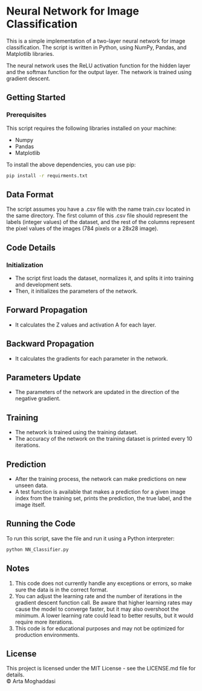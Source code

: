 # Neural Network for Image Classification

This is a simple implementation of a two-layer neural network for image classification. The script is written in Python, using NumPy, Pandas, and Matplotlib libraries.

The neural network uses the ReLU activation function for the hidden layer and the softmax function for the output layer. The network is trained using gradient descent.

## Getting Started

### Prerequisites

This script requires the following libraries installed on your machine:
- Numpy
- Pandas
- Matplotlib

To install the above dependencies, you can use pip:

```bash
pip install -r requirments.txt
```

## Data Format
The script assumes you have a .csv file with the name train.csv located in the same directory. The first column of this .csv file should represent the labels (integer values) of the dataset, and the rest of the columns represent the pixel values of the images (784 pixels or a 28x28 image).

## Code Details
### Initialization
- The script first loads the dataset, normalizes it, and splits it into training and development sets.
- Then, it initializes the parameters of the network.

## Forward Propagation

- It calculates the Z values and activation A for each layer.
## Backward Propagation
- It calculates the gradients for each parameter in the network.
## Parameters Update
- The parameters of the network are updated in the direction of the negative gradient.
## Training
- The network is trained using the training dataset.
- The accuracy of the network on the training dataset is printed every 10 iterations.
## Prediction
- After the training process, the network can make predictions on new unseen data.
- A test function is available that makes a prediction for a given image index from the training set, prints the prediction, the true label, and the image itself.
## Running the Code

To run this script, save the file and run it using a Python interpreter:
```bash
python NN_Classifier.py
```

## Notes
1. This code does not currently handle any exceptions or errors, so make sure the data is in the correct format.
2. You can adjust the learning rate and the number of iterations in the gradient descent function call. Be aware that higher learning rates may cause the model to converge faster, but it may also overshoot the minimum. A lower learning rate could lead to better results, but it would require more iterations.
3. This code is for educational purposes and may not be optimized for production environments.

## License

This project is licensed under the MIT License - see the LICENSE.md file for details.
<br />
© Arta Moghaddasi